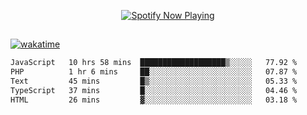 

<p align="center">
  <a href="https://open.spotify.com/user/31ljmyymhthokwewwcd6dsdmvprm" target="_blank"><img src="https://novatorem-psi-rosy.vercel.app/api/spotify" alt="Spotify Now Playing"/></a>
</p>

##

[![wakatime](https://wakatime.com/badge/user/87646243-158a-4241-a3cb-668e1fa2dbb8.svg)](https://wakatime.com/@87646243-158a-4241-a3cb-668e1fa2dbb8)
<!--START_SECTION:waka-->

```txt
JavaScript   10 hrs 58 mins  ███████████████████▒░░░░░   77.92 %
PHP          1 hr 6 mins     ██░░░░░░░░░░░░░░░░░░░░░░░   07.87 %
Text         45 mins         █▒░░░░░░░░░░░░░░░░░░░░░░░   05.33 %
TypeScript   37 mins         █░░░░░░░░░░░░░░░░░░░░░░░░   04.46 %
HTML         26 mins         ▓░░░░░░░░░░░░░░░░░░░░░░░░   03.18 %
```

<!--END_SECTION:waka-->
